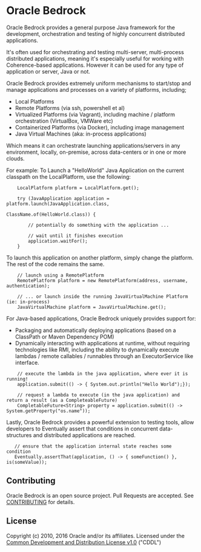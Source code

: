 Oracle Bedrock
==============

Oracle Bedrock provides a general purpose Java framework for the development, orchestration and testing of highly concurrent distributed applications.

It's often used for orchestrating and testing multi-server, multi-process distributed applications, meaning it's
especially useful for working with Coherence-based applications.  However it can be used for any type of application or server, Java or not.

Oracle Bedrock provides extremely uniform mechanisms to start/stop and manage applications and processes on a variety of platforms, including;

* Local Platforms
* Remote Platforms (via ssh, powershell et al)
* Virtualized Platforms (via Vagrant), including machine / platform orchestration (VirtualBox, VMWare etc)
* Containerized Platforms (via Docker), including image management
* Java Virtual Machines (aka: in-process applications)

Which means it can orchestrate launching applications/servers in any environment, locally, on-premise, across data-centers or in one or more clouds.

For example:  To Launch a "HelloWorld" Java Application on the current classpath on the LocalPlatform, use the following:

```
    LocalPlatform platform = LocalPlatform.get();

    try (JavaApplication application = platform.launch(JavaApplication.class,
                                                       ClassName.of(HelloWorld.class)) {

        // potentially do something with the application ...

        // wait until it finishes execution
        application.waitFor();
    }
```

To launch this application on another platform, simply change the platform.   The rest of the code remains the same.

```
    // launch using a RemotePlatform
    RemotePlatform platform = new RemotePlatform(address, username, authentication);

    // ... or launch inside the running JavaVirtualMachine Platform (ie: in-process)
    JavaVirtualMachine platform = JavaVirtualMachine.get();
```

For Java-based applications, Oracle Bedrock uniquely provides support for:

* Packaging and automatically deploying applications (based on a ClassPath or Maven Dependency POM)
* Dynamically interacting with applications at runtime, without requiring technologies like RMI, including the ability to dynamically execute lambdas / remote callables / runnables through an ExecutorService like interface.

```
    // execute the lambda in the java application, where ever it is running!
    application.submit(() -> { System.out.println("Hello World");});

    // request a lambda to execute (in the java application) and return a result (as a CompleteableFuture)
    CompletableFuture<String> property = application.submit(() -> System.getProperty("os.name"));
```

Lastly, Oracle Bedrock provides a powerful extension to testing tools, allow developers to Eventually assert that
conditions in concurrent data-structures and distributed applications are reached.

```
   // ensure that the application internal state reaches some condition
   Eventually.assertThat(application, () -> { someFunction() }, is(someValue));
```

## Contributing
Oracle Bedrock is an open source project. Pull Requests are accepted. See
[CONTRIBUTING](CONTRIBUTING.md) for details.

## License
Copyright (c) 2010, 2016 Oracle and/or its affiliates.  Licensed under the [Common Development and
Distribution License v1.0](LICENSE.md) ("CDDL")